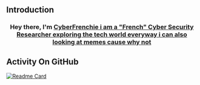 ## Introduction

<h3 align="center">Hey there, I'm <a href="https://github.com/CyberFrenchie">CyberFrenchie i am a "French" Cyber Security Researcher exploring the tech world everyway i can also looking at memes cause why not</a></h3>

## Activity On GitHub

[![Readme Card](https://github-readme-stats.vercel.app/api?username=MidnightCyber&show_icons=true&theme=react&rank_icon=github&card_width=475)](https://github.com/MidnightCyber/github-readme-stats)
